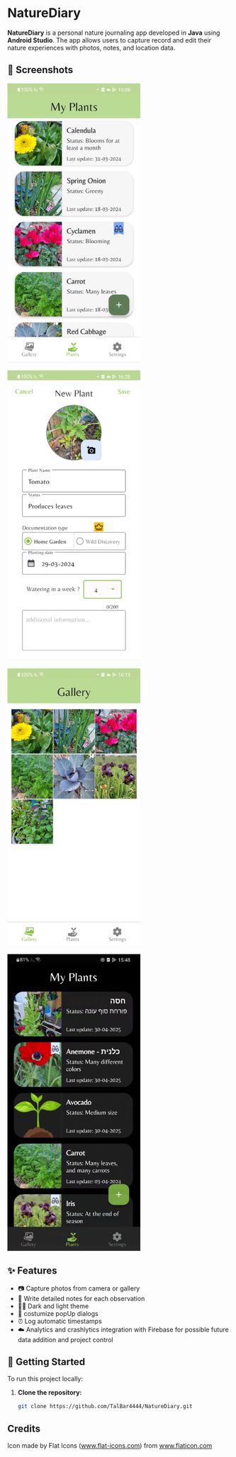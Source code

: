 # NatureDiary

**NatureDiary** is a personal nature journaling app developed in **Java** using **Android Studio**. 
The app allows users to capture record and edit their nature experiences with photos, notes, and location data.

## 📸 Screenshots

<p align="start">
   <img src="screenshots/main.png" alt="main" width="300"/>
</p>  

<p align="start">
   <img src="screenshots/newPlant.png" alt="Add new plant Activity" width="300"/>
</p>

<p align="start">
   <img src="screenshots/gallery.png" alt="Gallery" width="300"/>
</p>

<p align="start">
   <img src="screenshots/darkMode.png" alt="Dark Mode" width="300"/>
</p>

## ✨ Features

- 📷 Capture photos from camera or gallery  
- 📝 Write detailed notes for each observation  
- 🌙🔆 Dark and light theme
- 🎉 costumize popUp dialogs
- ⏰ Log automatic timestamps
- ☁️ Analytics and crashlytics integration with Firebase for possible future data addition and project control

## 🚀 Getting Started

To run this project locally:

1. **Clone the repository:**
   ```bash
   git clone https://github.com/TalBar4444/NatureDiary.git
   

## Credits
Icon made by Flat Icons (www.flat-icons.com) from www.flaticon.com
